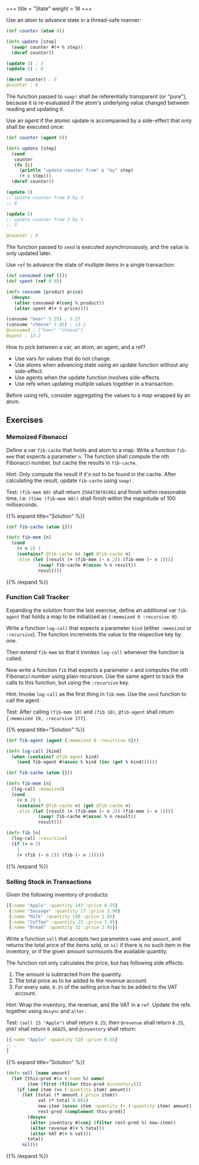+++
title = "State"
weight = 18
+++

Use an _atom_ to advance state in a thread-safe manner:

```clojure
(def counter (atom 0))

(defn update [step]
  (swap! counter #(+ % step))
  (deref counter))

(update 3) ; 3
(update 5) ; 8

(deref counter) ; 8
@counter ; 8
```

The function passed to `swap!` shall be referentially transparent (or
"pure"), because it is re-evaluated if the atom's underlying value
changed between reading and updating it.

Use an _agent_ if the atomic update is accompanied by a side-effect
that only shall be executed once:

```clojure
(def counter (agent 0))

(defn update [step]
  (send
   counter
   (fn [c]
     (println "update counter from" c "by" step)
     (+ c step)))
  (deref counter))

(update 3)
;; update counter from 0 by 3
;; 0

(update 5)
;; update counter from 3 by 5
;; 3

@counter ; 8
```

The function passed to `send` is executed asynchronuously, and the
value is only updated later.

Use `ref` to advance the state of multiple items in a single
transaction:

```clojure
(def consumed (ref []))
(def spent (ref 0.0))

(defn consume [product price]
  (dosync
   (alter consumed #(conj % product))
   (alter spent #(+ % price))))

(consume "beer" 5.25) ; 5.25
(consume "cheese" 7.95) ; 13.2
@consumed ; ["beer" "cheese"]
@spent ; 13.2
```

How to pick between a var, an atom, an agent, and a ref?

- Use vars for values that do not change.
- Use atoms when advancing state using an update function without any side-effect.
- Use agents when the update function involves side-effects.
- Use refs when updating multiple values together in a transaction.

Before using refs, consider aggregating the values to a map wrapped by an atom.

## Exercises

### Memoized Fibonacci

Define a var `fib-cache` that holds and atom to a map. Write a
function `fib-mem` that expects a parameter `n`. The function shall
compute the nth Fibonacci number, but cache the results in
`fib-cache`.

Hint: Only compute the result if it's not to be found in the
cache. After calculating the result, update `fib-cache` using `swap!`.

Test: `(fib-mem 60)` shall return `2504730781961` and finish within
reasonable time, i.e. `(time (fib-mem 60))` shall finish within the
magnitude of 100 milliseconds.

{{% expand title="Solution" %}}
```clojure
(def fib-cache (atom {}))

(defn fib-mem [n]
  (cond
    (< n 2) 1
    (contains? @fib-cache n) (get @fib-cache n)
    :else (let [result (+ (fib-mem (- n 2)) (fib-mem (- n 1)))]
            (swap! fib-cache #(assoc % n result))
            result)))
```
{{% /expand %}}

### Function Call Tracker

Expanding the solution from the last exercise, define an additional
var `fib-agent` that holds a map to be initialized as `{:memoized 0
:recursive 0}`.

Write a function `log-call` that expects a parameter `kind` (either
`:memoized` or `:recursive`). The function increments the value to the
respective key by one.

Then extend `fib-mem` so that it invokes `log-call` whenever the
function is called.

Now write a function `fib` that expects a parameter `n` and computes
the nth Fibonacci number using plain recursion. Use the same agent to
track the calls to this function, but using the `:recursive` key.

Hint: Invoke `log-call` as the first thing in `fib-mem`. Use the
`send` function to call the agent.

Test: After calling `(fib-mem 10)` and `(fib 10)`, `@fib-agent` shall
return `{:memoized 19, :recursive 177}`.

{{% expand title="Solution" %}}
```clojure
(def fib-agent (agent {:memoized 0 :recursive 0}))

(defn log-call [kind]
  (when (contains? @fib-agent kind)
    (send fib-agent #(assoc % kind (inc (get % kind))))))

(def fib-cache (atom {}))

(defn fib-mem [n]
  (log-call :memoized)
  (cond
    (< n 2) 1
    (contains? @fib-cache n) (get @fib-cache n)
    :else (let [result (+ (fib-mem (- n 2)) (fib-mem (- n 1)))]
            (swap! fib-cache #(assoc % n result))
            result)))

(defn fib [n]
  (log-call :recursive)
  (if (< n 2)
    1
    (+ (fib (- n 2)) (fib (- n 1)))))

```
{{% /expand %}}

### Selling Stock in Transactions

Given the following inventory of products:

```clojure
[{:name "Apple" :quantity 143 :price 0.55}
 {:name "Sausage" :quantity 17 :price 3.98}
 {:name "Milk" :quantity 198 :price 1.65}
 {:name "Coffee" :quantity 23 :price 7.95}
 {:name "Bread" :quantity 32 :price 2.45}]
```

Write a function `sell` that accepts two parameters `name` and
`amount`, and returns the total price of the items sold, or `nil` if
there is no such item in the inventory, or if the given amount
surmounts the available quantity.

The function not only calculates the price, but has following side effects:

1. The amount is subtracted from the quantity.
2. The total price as to be added to the revenue account.
3. For every sale, `8.1%` of the selling price has to be added to the VAT account.

Hint: Wrap the inventory, the revenue, and the VAT in a `ref`. Update
the refs together using `dosync` and `alter`.

Test: `(sell 15 "Apple")` shall return `8.25`; then `@revenue` shall
return `8.25`, `@VAT` shall return `0.66825`, and `@inventory` shall
return:

```clojure
[{:name "Apple" :quantity 128 :price 0.55}
;; …
]
```

{{% expand title="Solution" %}}
```clojure
(defn sell [name amount]
  (let [this-pred #(= (:name %) name)
        item (first (filter this-pred @inventory))]
    (if (and item (>= (:quantity item) amount))
      (let [total (* amount (:price item))
            vat (* total 0.081)
            new-item (assoc item :quantity (- (:quantity item) amount))
            rest-pred (complement this-pred)]
        (dosync
         (alter inventory #(conj (filter rest-pred %) new-item))
         (alter revenue #(+ % total))
         (alter VAT #(+ % vat)))
        total)
      nil)))
```
{{% /expand %}}